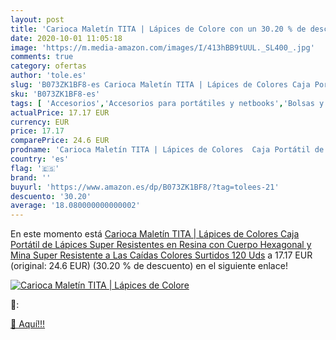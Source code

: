 ```yaml
---
layout: post
title: 'Carioca Maletín TITA | Lápices de Colore con un 30.20 % de descuento'
date: 2020-10-01 11:05:18
image: 'https://m.media-amazon.com/images/I/413hBB9tUUL._SL400_.jpg'
comments: true
category: ofertas
author: 'tole.es'
slug: 'B073ZK1BF8-es Carioca Maletín TITA | Lápices de Colores Caja Portátil de...'
sku: 'B073ZK1BF8-es'
tags: [ 'Accesorios','Accesorios para portátiles y netbooks','Bolsas y fundas para portátiles y netbooks','Bolígrafos, lápices y útiles de escritura','Equipaje','Informática','Mochilas','Mochilas para portátiles y netbooks','Mochilas tipo casual','Oficina y papelería','Rotuladores permanentes','Rotuladores y subrayadores','lápices', ]
actualPrice: 17.17 EUR
currency: EUR
price: 17.17
comparePrice: 24.6 EUR
prodname: 'Carioca Maletín TITA | Lápices de Colores  Caja Portátil de Lápices Super Resistentes en Resina con Cuerpo Hexagonal y Mina Super Resistente a Las Caídas  Colores Surtidos  120 Uds'
country: 'es'
flag: '🇪🇸'
brand: ''
buyurl: 'https://www.amazon.es/dp/B073ZK1BF8/?tag=tolees-21'
descuento: '30.20'
average: '18.080000000000002'
---
```


En este momento está [Carioca Maletín TITA | Lápices de Colores  Caja Portátil de Lápices Super Resistentes en Resina con Cuerpo Hexagonal y Mina Super Resistente a Las Caídas  Colores Surtidos  120 Uds](https://www.amazon.es/dp/B073ZK1BF8/?tag=tolees-21) a 17.17 EUR (original: 24.6 EUR) (30.20 %  de descuento) en el siguiente enlace!

[![Carioca Maletín TITA | Lápices de Colore](https://m.media-amazon.com/images/I/413hBB9tUUL._SL400_.jpg)](https://www.amazon.es/dp/B073ZK1BF8/?tag=tolees-21)

🔎:


[🛒 Aquí!!!](https://www.amazon.es/dp/B073ZK1BF8/?tag=tolees-21)

